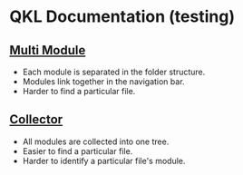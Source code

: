 # QKL Documentation (testing)

## [Multi Module](https://qkl.docs.concern.i.ng/htmlMultiModule/)

- Each module is separated in the folder structure.
- Modules link together in the navigation bar.
- Harder to find a particular file.

## [Collector](https://qkl.docs.concern.i.ng/htmlCollector/)

- All modules are collected into one tree.
- Easier to find a particular file.
- Harder to identify a particular file's module.
